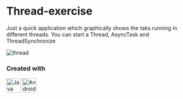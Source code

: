 # Thread-exercise
Just a quick application which graphically shows the taks running in different threads. You can start a Thread, AsyncTask and ThreadSynchronize

![thread](https://user-images.githubusercontent.com/88843916/129695496-516bd540-7f2c-4a57-a738-1c853525b66d.JPG)

### Created with
<img align="left" alt="Java" width="38px" src="https://logoeps.com/wp-content/uploads/2011/06/java-logo-vector.png" />
<img align="left" alt="AndroidStudio" width="38px" src="https://upload.wikimedia.org/wikipedia/commons/thumb/e/e3/Android_Studio_Icon_%282014-2019%29.svg/1200px-Android_Studio_Icon_%282014-2019%29.svg.png" />
